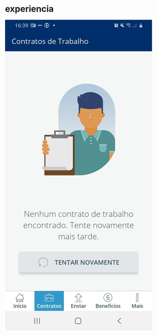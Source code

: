 # experiencia

<img src="https://github.com/luismendes070/experiencia/blob/main/arquivo%20ctps.png">

